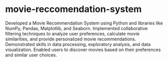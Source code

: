 # movie-reccomendation-system
Developed a Movie Recommendation System using Python and libraries like NumPy, Pandas, Matplotlib, and Seaborn. Implemented collaborative filtering techniques to analyze user preferences, calculate movie similarities, and provide personalized movie recommendations. Demonstrated skills in data processing, exploratory analysis, and data visualization. Enabled users to discover movies based on their preferences and similar user choices.
